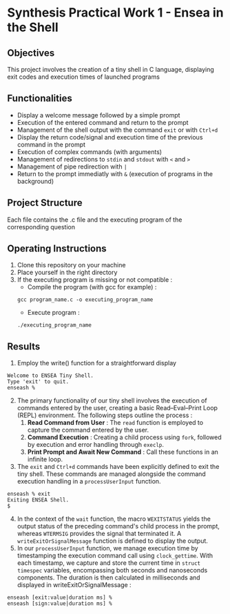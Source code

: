 # Synthesis Practical Work 1 - Ensea in the Shell

## Objectives
This project involves the creation of a tiny shell in C language, displaying exit codes and execution times of launched programs

## Functionalities
- Display a welcome message followed by a simple prompt
- Execution of the entered command and return to the prompt
- Management of the shell output with the command `exit` or with `Ctrl+d`
- Display the return code/signal and execution time of the previous command in the prompt
- Execution of complex commands (with arguments)
- Management of redirections to `stdin` and `stdout` with `<` and `>`
- Management of pipe redirection with `|`
- Return to the prompt immediatly with `&` (execution of programs in the background)

## Project Structure
Each file contains the .c file and the executing program of the corresponding question

## Operating Instructions
1. Clone this repository on your machine
2. Place yourself in the right directory
3. If the executing program is missing or not compatible :
   - Compile the program (with gcc for example) :
   ```
   gcc program_name.c -o executing_program_name
   ```
   - Execute program :
   ```
   ./executing_program_name
   ```

## Results
1. Employ the write() function for a straightforward display
```
Welcome to ENSEA Tiny Shell.
Type 'exit' to quit.
enseash %
```
2. The primary functionality of our tiny shell involves the execution of commands entered by the user, creating a basic Read–Eval–Print Loop (REPL) environment. The following steps outline the process :
   1. **Read Command from User** : The `read` function is employed to capture the command entered by the user.
   2. **Command Execution** : Creating a child process using `fork`, followed by execution and error handling through `execlp`.
   3. **Print Prompt and Await New Command** : Call these functions in an infinite loop.
3. The `exit` and `Ctrl+d` commands have been explicitly defined to exit the tiny shell. These commands are managed alongside the command execution handling in a `processUserInput` function.
```
enseash % exit
Exiting ENSEA Shell.
$
```
4. In the context of the `wait` function, the macro `WEXITSTATUS` yields the output status of the preceding command's child process in the prompt, whereas `WTERMSIG` provides the signal that terminated it. A `writeExitOrSignalMessage` function is defined to display the output.
5. In our `processUserInput` function, we manage execution time by timestamping the execution command call using `clock_gettime`. With each timestamp, we capture and store the current time in `struct timespec` variables, encompassing both seconds and nanoseconds components. The duration is then calculated in milliseconds and displayed in writeExitOrSignalMessage :
```
enseash [exit:value|duration ms] %
enseash [sign:value|duration ms] %
```
